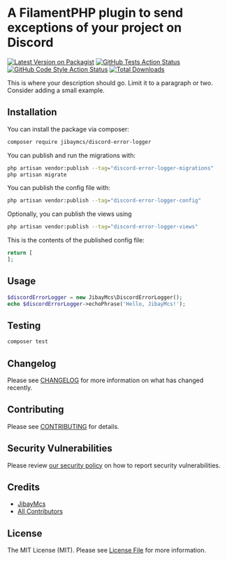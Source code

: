 # A FilamentPHP plugin to send exceptions of your project on Discord

[![Latest Version on Packagist](https://img.shields.io/packagist/v/jibaymcs/discord-error-logger.svg?style=flat-square)](https://packagist.org/packages/jibaymcs/discord-error-logger)
[![GitHub Tests Action Status](https://img.shields.io/github/actions/workflow/status/jibaymcs/discord-error-logger/run-tests.yml?branch=main&label=tests&style=flat-square)](https://github.com/jibaymcs/discord-error-logger/actions?query=workflow%3Arun-tests+branch%3Amain)
[![GitHub Code Style Action Status](https://img.shields.io/github/actions/workflow/status/jibaymcs/discord-error-logger/fix-php-code-style-issues.yml?branch=main&label=code%20style&style=flat-square)](https://github.com/jibaymcs/discord-error-logger/actions?query=workflow%3A"Fix+PHP+code+style+issues"+branch%3Amain)
[![Total Downloads](https://img.shields.io/packagist/dt/jibaymcs/discord-error-logger.svg?style=flat-square)](https://packagist.org/packages/jibaymcs/discord-error-logger)



This is where your description should go. Limit it to a paragraph or two. Consider adding a small example.

## Installation

You can install the package via composer:

```bash
composer require jibaymcs/discord-error-logger
```

You can publish and run the migrations with:

```bash
php artisan vendor:publish --tag="discord-error-logger-migrations"
php artisan migrate
```

You can publish the config file with:

```bash
php artisan vendor:publish --tag="discord-error-logger-config"
```

Optionally, you can publish the views using

```bash
php artisan vendor:publish --tag="discord-error-logger-views"
```

This is the contents of the published config file:

```php
return [
];
```

## Usage

```php
$discordErrorLogger = new JibayMcs\DiscordErrorLogger();
echo $discordErrorLogger->echoPhrase('Hello, JibayMcs!');
```

## Testing

```bash
composer test
```

## Changelog

Please see [CHANGELOG](CHANGELOG.md) for more information on what has changed recently.

## Contributing

Please see [CONTRIBUTING](.github/CONTRIBUTING.md) for details.

## Security Vulnerabilities

Please review [our security policy](../../security/policy) on how to report security vulnerabilities.

## Credits

- [JibayMcs](https://github.com/JibayMcs)
- [All Contributors](../../contributors)

## License

The MIT License (MIT). Please see [License File](LICENSE.md) for more information.

